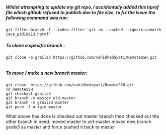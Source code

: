 
##### Whilst attempting to update my git repo, I accidentally added this hprof file which github refused to publish due to file size, to fix the issue the following command was run:


```
git filter-branch -f --index-filter 'git rm --cached --ignore-unmatch java_pid19613.hprof'

```


##### To clone a specific branch :

```
git clone -b grails3 https://github.com/vahidhedayati/RemoteSSH.git


```

##### To move / make a new branch master:

```
git clone  https://github.com/vahidhedayati/RemoteSSH.git
cd RemoteSSH
git checkout grails3
git branch -m master old-master
git branch -m grails3 master
git push -f origin master

```

What above has done is checked out master branch then checked out the other branch in need.
moved master to old-master
moved new branch grails3 as master
and force pushed it back to master 
